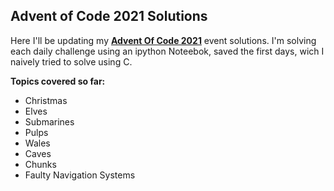 ## Advent of Code 2021 Solutions

Here I'll be updating my [**Advent Of Code 2021**](https://adventofcode.com/) event solutions. I'm solving each daily challenge using an ipython Noteebok, saved the first days, wich I naively tried to solve using C. 

**Topics covered so far:**

- Christmas 
- Elves 
- Submarines 
- Pulps 
- Wales 
- Caves
- Chunks
- Faulty Navigation Systems
